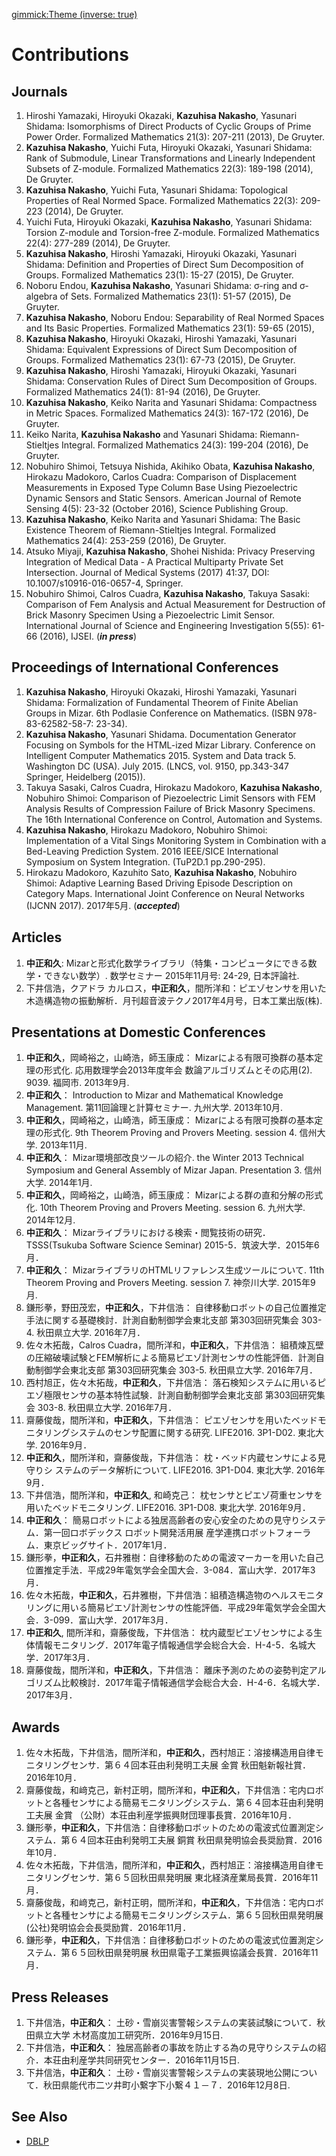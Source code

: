 [gimmick:Theme (inverse: true)](cerulean)

Contributions
====================

Journals
--------------------
1. Hiroshi Yamazaki, Hiroyuki Okazaki, **Kazuhisa Nakasho**, Yasunari Shidama: Isomorphisms of Direct Products of Cyclic Groups of Prime Power Order. Formalized Mathematics 21(3): 207-211 (2013), De Gruyter.
2. **Kazuhisa Nakasho**, Yuichi Futa, Hiroyuki Okazaki, Yasunari Shidama: Rank of Submodule, Linear Transformations and Linearly Independent Subsets of Z-module. Formalized Mathematics 22(3): 189-198 (2014), De Gruyter.
3. **Kazuhisa Nakasho**, Yuichi Futa, Yasunari Shidama: Topological Properties of Real Normed Space. Formalized Mathematics 22(3): 209-223 (2014), De Gruyter.
4. Yuichi Futa, Hiroyuki Okazaki, **Kazuhisa Nakasho**, Yasunari Shidama: Torsion Z-module and Torsion-free Z-module. Formalized Mathematics 22(4): 277-289 (2014), De Gruyter.
5. **Kazuhisa Nakasho**, Hiroshi Yamazaki, Hiroyuki Okazaki, Yasunari Shidama: Definition and Properties of Direct Sum Decomposition of Groups. Formalized Mathematics 23(1): 15-27 (2015), De Gruyter.
6. Noboru Endou, **Kazuhisa Nakasho**, Yasunari Shidama: σ-ring and σ-algebra of Sets. Formalized Mathematics 23(1): 51-57 (2015), De Gruyter.
7. **Kazuhisa Nakasho**, Noboru Endou: Separability of Real Normed Spaces and Its Basic Properties. Formalized Mathematics 23(1): 59-65 (2015),
8. **Kazuhisa Nakasho**, Hiroyuki Okazaki, Hiroshi Yamazaki, Yasunari Shidama: Equivalent Expressions of Direct Sum Decomposition of Groups. Formalized Mathematics 23(1): 67-73 (2015), De Gruyter.
9. **Kazuhisa Nakasho**, Hiroshi Yamazaki, Hiroyuki Okazaki, Yasunari Shidama: Conservation Rules of Direct Sum Decomposition of Groups. Formalized Mathematics 24(1): 81-94 (2016), De Gruyter.
10. **Kazuhisa Nakasho**, Keiko Narita and Yasunari Shidama: Compactness in Metric Spaces. Formalized Mathematics 24(3): 167-172 (2016), De Gruyter.
11. Keiko Narita, **Kazuhisa Nakasho** and Yasunari Shidama: Riemann-Stieltjes Integral. Formalized Mathematics 24(3): 199-204 (2016), De Gruyter.
12. Nobuhiro Shimoi, Tetsuya Nishida, Akihiko Obata, **Kazuhisa Nakasho**, Hirokazu Madokoro, Carlos Cuadra: Comparison of Displacement Measurements in Exposed Type Column Base Using Piezoelectric Dynamic Sensors and Static Sensors. American Journal of Remote Sensing 4(5): 23-32 (October 2016), Science Publishing Group. 
13. **Kazuhisa Nakasho**, Keiko Narita and Yasunari Shidama: The Basic Existence Theorem of Riemann-Stieltjes Integral. Formalized Mathematics 24(4): 253-259 (2016), De Gruyter.
14. Atsuko Miyaji, **Kazuhisa Nakasho**, Shohei Nishida: Privacy Preserving Integration of Medical Data - A Practical Multiparty Private Set Intersection. Journal of Medical Systems (2017) 41:37, DOI: 10.1007/s10916-016-0657-4, Springer.
15. Nobuhiro Shimoi, Calros Cuadra, **Kazuhisa Nakasho**, Takuya Sasaki: Comparison of Fem Analysis and Actual Measurement for Destruction of Brick Masonry Specimen Using a Piezoelectric Limit Sensor. International Journal of Science and Engineering Investigation 5(55): 61-66 (2016), IJSEI. (***in press***)

Proceedings of International Conferences
--------------------
1. **Kazuhisa Nakasho**, Hiroyuki Okazaki, Hiroshi Yamazaki, Yasunari Shidama: Formalization of Fundamental Theorem of Finite Abelian Groups in Mizar.  6th Podlasie Conference on Mathematics. (ISBN 978-83-62582-58-7: 23-34).
2. **Kazuhisa Nakasho**, Yasunari Shidama. Documentation Generator Focusing on Symbols for the HTML-ized Mizar Library. Conference on Intelligent Computer Mathematics 2015. System and Data track 5. Washington DC (USA). July 2015. (LNCS, vol. 9150, pp.343-347 Springer, Heidelberg (2015)).
3. Takuya Sasaki, Calros Cuadra, Hirokazu Madokoro, **Kazuhisa Nakasho**, Nobuhiro Shimoi: Comparison of Piezoelectric Limit Sensors with FEM Analysis Results of Compression Failure of Brick Masonry Specimens. The 16th International Conference on Control, Automation and Systems.
4. **Kazuhisa Nakasho**, Hirokazu Madokoro, Nobuhiro Shimoi: Implementation of a Vital Sings Monitoring System in Combination with a Bed-Leaving Prediction System. 2016 IEEE/SICE International Symposium on System Integration. (TuP2D.1 pp.290-295).
5. Hirokazu Madokoro, Kazuhito Sato, **Kazuhisa Nakasho**, Nobuhiro Shimoi: Adaptive Learning Based Driving Episode Description on Category Maps. International Joint Conference on Neural Networks (IJCNN 2017). 2017年5月. (***accepted***)

Articles
--------------------
1. **中正和久**: Mizarと形式化数学ライブラリ（特集・コンピュータにできる数学・できない数学）. 数学セミナー 2015年11月号: 24-29, 日本評論社.
2. 下井信浩，クアドラ カルロス，**中正和久**，間所洋和：ピエゾセンサを用いた木造構造物の振動解析．月刊超音波テクノ2017年4月号，日本工業出版(株).

Presentations at Domestic Conferences
--------------------
1. **中正和久**，岡崎裕之，山崎浩，師玉康成： Mizarによる有限可換群の基本定理の形式化. 応用数理学会2013年度年会 数論アルゴリズムとその応用(2). 9039. 福岡市. 2013年9月.
2. **中正和久**： Introduction to Mizar and Mathematical Knowledge Management. 第11回論理と計算セミナー. 九州大学. 2013年10月.
3. **中正和久**，岡崎裕之，山崎浩，師玉康成： Mizarによる有限可換群の基本定理の形式化. 9th Theorem Proving and Provers Meeting. session 4. 信州大学. 2013年11月.
4. **中正和久**： Mizar環境部改良ツールの紹介. the Winter 2013 Technical Symposium and General Assembly of Mizar Japan. Presentation 3. 信州大学. 2014年1月.
5. **中正和久**，岡崎裕之，山崎浩，師玉康成： Mizarによる群の直和分解の形式化. 10th Theorem Proving and Provers Meeting. session 6. 九州大学. 2014年12月.
6. **中正和久**： Mizarライブラリにおける検索・閲覧技術の研究．TSSS(Tsukuba Software Science Seminar) 2015-5．筑波大学．2015年6月．
7. **中正和久**： MizarライブラリのHTMLリファレンス生成ツールについて. 11th Theorem Proving and Provers Meeting. session 7. 神奈川大学. 2015年9月.
8. 鎌形拳，野田茂宏，**中正和久**，下井信浩： 自律移動ロボットの自己位置推定手法に関する基礎検討．計測自動制御学会東北支部 第303回研究集会 303-4. 秋田県立大学. 2016年7月．
9. 佐々木拓哉，Calros Cuadra，間所洋和，**中正和久**，下井信浩： 組積煉瓦壁の圧縮破壊試験とFEM解析による簡易ピエゾ計測センサの性能評価．計測自動制御学会東北支部 第303回研究集会 303-5. 秋田県立大学. 2016年7月．
10. 西村旭正，佐々木拓哉，**中正和久**，下井信浩： 落石検知システムに用いるピエゾ極限センサの基本特性試験．計測自動制御学会東北支部 第303回研究集会 303-8. 秋田県立大学. 2016年7月．
11. 齋藤俊哉，間所洋和，**中正和久**，下井信浩： ピエゾセンサを用いたベッドモニタリングシステムのセンサ配置に関する研究. LIFE2016. 3P1-D02. 東北大学. 2016年9月．
12. **中正和久**，間所洋和，齋藤俊哉，下井信浩： 枕・ベッド内蔵センサによる見守りシ ステムのデータ解析について. LIFE2016. 3P1-D04. 東北大学. 2016年9月． 
13. 下井信浩，間所洋和，**中正和久**, 和崎克己： 枕センサとピエゾ荷重センサを用いたベッドモニタリング. LIFE2016. 3P1-D08. 東北大学. 2016年9月． 
14. **中正和久**： 簡易ロボットによる独居高齢者の安心安全のための見守りシステム．第一回ロボデックス ロボット開発活用展 産学連携ロボットフォーラム．東京ビッグサイト．2017年1月．
15. 鎌形拳，**中正和久**，石井雅樹：自律移動のための電波マーカーを用いた自己位置推定手法．平成29年電気学会全国大会．3-084．富山大学．2017年3月．
16. 佐々木拓哉，**中正和久**，石井雅樹，下井信浩：組積造構造物のヘルスモニタリングに用いる簡易ピエゾ計測センサの性能評価．平成29年電気学会全国大会．3-099．富山大学．2017年3月．
17. **中正和久**, 間所洋和，齋藤俊哉，下井信浩： 枕内蔵型ピエゾセンサによる生体情報モニタリング．2017年電子情報通信学会総合大会．H-4-5．名城大学．2017年3月．
18. 齋藤俊哉，間所洋和，**中正和久**，下井信浩： 離床予測のための姿勢判定アルゴリズム比較検討．2017年電子情報通信学会総合大会．H-4-6．名城大学．2017年3月．

Awards
--------------------
1. 佐々木拓哉，下井信浩，間所洋和，**中正和久**，西村旭正：溶接構造用自律モニタリングセンサ．第６４回本荘由利発明工夫展 金賞 秋田魁新報社賞．2016年10月．
2. 齋藤俊哉，和﨑克己，新村正明，間所洋和，**中正和久**，下井信浩：宅内ロボットと各種センサによる簡易モニタリングシステム．第６４回本荘由利発明工夫展 金賞 （公財）本荘由利産学振興財団理事長賞．2016年10月．
3. 鎌形拳，**中正和久**，下井信浩：自律移動ロボットのための電波式位置測定システム．第６４回本荘由利発明工夫展 銅賞 秋田県発明協会長奨励賞．2016年10月．
4. 佐々木拓哉，下井信浩，間所洋和，**中正和久**，西村旭正：溶接構造用自律モニタリングセンサ．第６５回秋田県発明展 東北経済産業局長賞．2016年11月．
5. 齋藤俊哉，和﨑克己，新村正明，間所洋和，**中正和久**，下井信浩：宅内ロボットと各種センサによる簡易モニタリングシステム．第６５回秋田県発明展 (公社)発明協会会長奨励賞．2016年11月．
6. 鎌形拳，**中正和久**，下井信浩：自律移動ロボットのための電波式位置測定システム．第６５回秋田県発明展 秋田県電子工業振興協議会長賞．2016年11月．

Press Releases
--------------------
1. 下井信浩，**中正和久**： 土砂・雪崩災害警報システムの実装試験について．秋田県立大学 木材高度加工研究所．2016年9月15日. 
2. 下井信浩，**中正和久**： 独居高齢者の事故を防止する為の見守りシステムの紹介．本荘由利産学共同研究センター．2016年11月15日. 
3. 下井信浩，**中正和久**： 土砂・雪崩災害警報システムの実装現地公開について．秋田県能代市二ツ井町小繋字下小繋４１－７．2016年12月8日. 


See Also
--------------------
- [DBLP](http://dblp.uni-trier.de/pers/hd/n/Nakasho:Kazuhisa)

